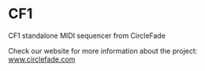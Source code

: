# CF1
CF1 standalone MIDI sequencer from CircleFade

Check our website for more information about the project: www.circlefade.com
